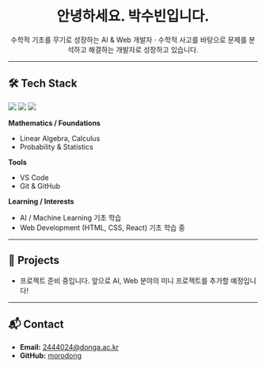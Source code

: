 <h1 align="center">안녕하세요. 박수빈입니다.</h1>

<p align="center">
  수학적 기초를 무기로 성장하는 AI & Web 개발자 · 수학적 사고를 바탕으로 문제를 분석하고 해결하는 개발자로 성장하고 있습니다.
</p>

---

## 🛠 Tech Stack
<p align="left">
  <img src="https://img.shields.io/badge/Python-3776AB?style=for-the-badge&logo=python&logoColor=white" />
  <img src="https://img.shields.io/badge/C++-00599C?style=for-the-badge&logo=cplusplus&logoColor=white" />
  <img src="https://img.shields.io/badge/JavaScript-F7DF1E?style=for-the-badge&logo=javascript&logoColor=black" />
</p>

**Mathematics / Foundations**  
- Linear Algebra, Calculus  
- Probability & Statistics  

**Tools**  
- VS Code  
- Git & GitHub  

**Learning / Interests**  
- AI / Machine Learning 기초 학습  
- Web Development (HTML, CSS, React) 기초 학습 중  

---

## 📂 Projects
- 프로젝트 준비 중입니다. 앞으로 AI, Web 분야의 미니 프로젝트를 추가할 예정입니다!

---

## 📬 Contact
- **Email:** 2444024@donga.ac.kr  
- **GitHub:** [morodong](https://github.com/morodong)
